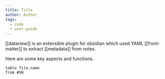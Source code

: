 ```yaml
---
title: Title
author: Author
tags:
  - code
  - user-guide
---
```


[[dataview]] is an extensible plugin for obsidian which used YAML [[front-matter]] to extract [[metadata]] from notes.

Here are some key aspects and functions.

```dataview
table file.name
from #SN 
```
